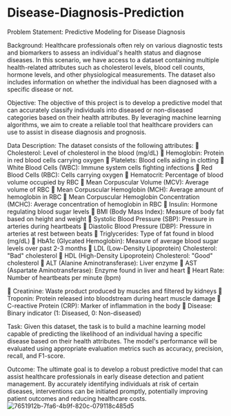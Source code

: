 # Disease-Diagnosis-Prediction
Problem Statement: Predictive Modeling for Disease Diagnosis

Background:
Healthcare professionals often rely on various diagnostic tests and biomarkers to assess an individual's
health status and diagnose diseases. In this scenario, we have access to a dataset containing multiple
health-related attributes such as cholesterol levels, blood cell counts, hormone levels, and other
physiological measurements. The dataset also includes information on whether the individual has been
diagnosed with a specific disease or not.

Objective:
The objective of this project is to develop a predictive model that can accurately classify individuals into
diseased or non-diseased categories based on their health attributes. By leveraging machine learning
algorithms, we aim to create a reliable tool that healthcare providers can use to assist in disease
diagnosis and prognosis.

Data Description:
The dataset consists of the following attributes:
 Cholesterol: Level of cholesterol in the blood (mg/dL)
 Hemoglobin: Protein in red blood cells carrying oxygen
 Platelets: Blood cells aiding in clotting
 White Blood Cells (WBC): Immune system cells fighting infections
 Red Blood Cells (RBC): Cells carrying oxygen
 Hematocrit: Percentage of blood volume occupied by RBC
 Mean Corpuscular Volume (MCV): Average volume of RBC
 Mean Corpuscular Hemoglobin (MCH): Average amount of hemoglobin in RBC
 Mean Corpuscular Hemoglobin Concentration (MCHC): Average concentration of hemoglobin in
RBC
 Insulin: Hormone regulating blood sugar levels
 BMI (Body Mass Index): Measure of body fat based on height and weight
 Systolic Blood Pressure (SBP): Pressure in arteries during heartbeats
 Diastolic Blood Pressure (DBP): Pressure in arteries at rest between beats
 Triglycerides: Type of fat found in blood (mg/dL)
 HbA1c (Glycated Hemoglobin): Measure of average blood sugar levels over past 2-3 months
 LDL (Low-Density Lipoprotein) Cholesterol: "Bad" cholesterol
 HDL (High-Density Lipoprotein) Cholesterol: "Good" cholesterol
 ALT (Alanine Aminotransferase): Liver enzyme
 AST (Aspartate Aminotransferase): Enzyme found in liver and heart
 Heart Rate: Number of heartbeats per minute (bpm)

 Creatinine: Waste product produced by muscles and filtered by kidneys
 Troponin: Protein released into bloodstream during heart muscle damage
 C-reactive Protein (CRP): Marker of inflammation in the body
 Disease: Binary indicator (1: Diseased, 0: Non-diseased)

Task:
Given this dataset, the task is to build a machine learning model capable of predicting the likelihood of
an individual having a specific disease based on their health attributes. The model's performance will be
evaluated using appropriate evaluation metrics such as accuracy, precision, recall, and F1-score.

Outcome:
The ultimate goal is to develop a robust predictive model that can assist healthcare professionals in
early disease detection and patient management. By accurately identifying individuals at risk of certain
diseases, interventions can be initiated promptly, potentially improving patient outcomes and reducing
healthcare costs.
![7651912b-7fa6-4b9f-820c-079118c485d5](https://github.com/9785218943/Disease-Diagnosis-Prediction/assets/124968360/40368932-af0c-471f-9479-49f7ae5d3c5c)
